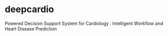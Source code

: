 # deepcardio
Powered Decision Support System for Cardiology : Intelligent Workflow and Heart Disease Prediction
